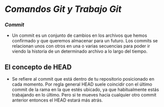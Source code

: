 # ***Comandos Git y Trabajo Git***
### *Commit*
- Un commit es un conjunto de cambios en los archivos que hemos  confirmado y que queremos almacenar  para un futuro. Los commits se relacionan unos con otros en una o varias secuencias para poder ir viendo la historia de un determinado archivo a lo largo del tiempo.

## **El concepto de HEAD**
- Se refiere al commit que está dentro de tu repositorio posicionado en cada momento. Por regla general HEAD suele coincidir con el último commit de la rama en la que estés ubicado, ya que habitualmente estás trabajando en lo último. Pero si te mueves hacia cualquier otro commit anterior entonces el HEAD estará más atrás.

